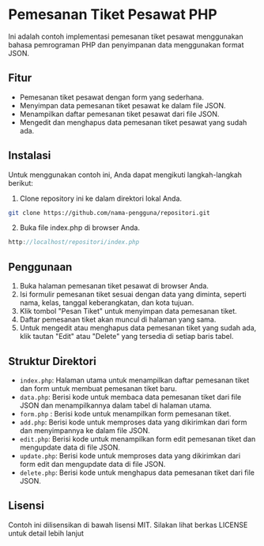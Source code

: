# Pemesanan Tiket Pesawat PHP

Ini adalah contoh implementasi pemesanan tiket pesawat menggunakan bahasa pemrograman PHP dan penyimpanan data menggunakan format JSON.

## Fitur

- Pemesanan tiket pesawat dengan form yang sederhana.
- Menyimpan data pemesanan tiket pesawat ke dalam file JSON.
- Menampilkan daftar pemesanan tiket pesawat dari file JSON.
- Mengedit dan menghapus data pemesanan tiket pesawat yang sudah ada.

## Instalasi

Untuk menggunakan contoh ini, Anda dapat mengikuti langkah-langkah berikut:

1. Clone repository ini ke dalam direktori lokal Anda.

```bash
git clone https://github.com/nama-pengguna/repositori.git
```

2. Buka file index.php di browser Anda.

```javascript
http://localhost/repositori/index.php
```

## Penggunaan

1. Buka halaman pemesanan tiket pesawat di browser Anda.
2. Isi formulir pemesanan tiket sesuai dengan data yang diminta, seperti nama, kelas, tanggal keberangkatan, dan kota tujuan.
3. Klik tombol "Pesan Tiket" untuk menyimpan data pemesanan tiket.
4. Daftar pemesanan tiket akan muncul di halaman yang sama.
5. Untuk mengedit atau menghapus data pemesanan tiket yang sudah ada, klik tautan "Edit" atau "Delete" yang tersedia di setiap baris tabel.

## Struktur Direktori

- `index.php`: Halaman utama untuk menampilkan daftar pemesanan tiket dan form untuk membuat pemesanan tiket baru.
- `data.php`: Berisi kode untuk membaca data pemesanan tiket dari file JSON dan menampilkannya dalam tabel di halaman utama.
- `form.php` : Berisi kode untuk menampilkan form pemesanan tiket.
- `add.php`: Berisi kode untuk memproses data yang dikirimkan dari form dan menyimpannya ke dalam file JSON.
- `edit.php`: Berisi kode untuk menampilkan form edit pemesanan tiket dan mengupdate data di file JSON.
- `update.php`: Berisi kode untuk memproses data yang dikirimkan dari form edit dan mengupdate data di file JSON.
- `delete.php`: Berisi kode untuk menghapus data pemesanan tiket dari file JSON.

## Lisensi

Contoh ini dilisensikan di bawah lisensi MIT. Silakan lihat berkas LICENSE untuk detail lebih lanjut